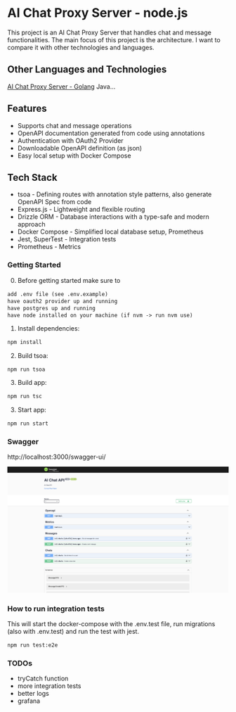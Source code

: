 # AI Chat Proxy Server - node.js

This project is an AI Chat Proxy Server that handles chat and message functionalities.
The main focus of this project is the architecture. I want to compare it with other technologies and languages.

## Other Languages and Technologies

[AI Chat Proxy Server - Golang](https://github.com/paulnaber/ai-chat-service-go)
Java...

## Features

- Supports chat and message operations
- OpenAPI documentation generated from code using annotations
- Authentication with OAuth2 Provider
- Downloadable OpenAPI definition (as json)
- Easy local setup with Docker Compose

## Tech Stack

- tsoa - Defining routes with annotation style patterns, also generate OpenAPI Spec from code
- Express.js - Lightweight and flexible routing
- Drizzle ORM - Database interactions with a type-safe and modern approach
- Docker Compose - Simplified local database setup, Prometheus
- Jest, SuperTest - Integration tests
- Prometheus - Metrics

### Getting Started

0. Before getting started make sure to

```
add .env file (see .env.example)
have oauth2 provider up and running
have postgres up and running
have node installed on your machine (if nvm -> run nvm use)
```

1. Install dependencies:

```bash
npm install
```

2. Build tsoa:

```bash
npm run tsoa
```

3. Build app:

```bash
npm run tsc
```

3. Start app:

```bash
npm run start
```

### Swagger

http://localhost:3000/swagger-ui/

![swagger-ui](./docs/swagger-ui.png)

### How to run integration tests

This will start the docker-compose with the .env.test file, run migrations (also with .env.test) and run the test with jest.

```bash
npm run test:e2e
```

### TODOs

- tryCatch function
- more integration tests
- better logs
- grafana
